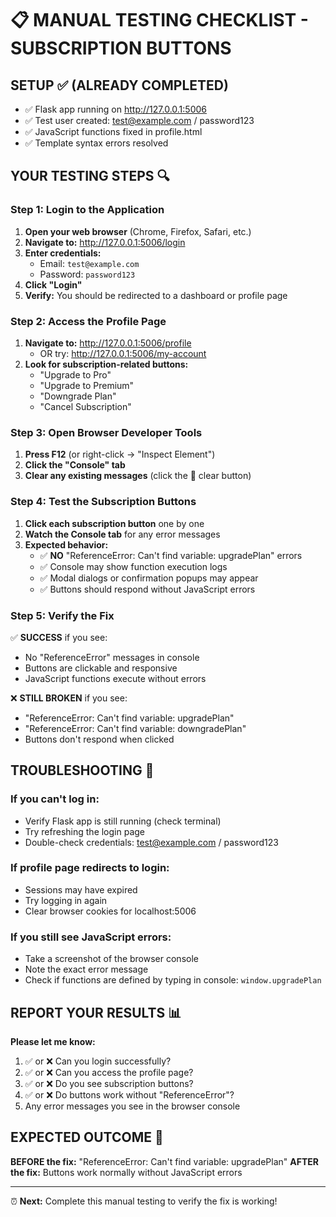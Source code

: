 📋 MANUAL TESTING CHECKLIST - SUBSCRIPTION BUTTONS
===============================================

## SETUP ✅ (ALREADY COMPLETED)
- ✅ Flask app running on http://127.0.0.1:5006
- ✅ Test user created: test@example.com / password123
- ✅ JavaScript functions fixed in profile.html
- ✅ Template syntax errors resolved

## YOUR TESTING STEPS 🔍

### **Step 1: Login to the Application**
1. **Open your web browser** (Chrome, Firefox, Safari, etc.)
2. **Navigate to:** http://127.0.0.1:5006/login
3. **Enter credentials:**
   - Email: `test@example.com`
   - Password: `password123`
4. **Click "Login"**
5. **Verify:** You should be redirected to a dashboard or profile page

### **Step 2: Access the Profile Page**
1. **Navigate to:** http://127.0.0.1:5006/profile
   - OR try: http://127.0.0.1:5006/my-account
2. **Look for subscription-related buttons:**
   - "Upgrade to Pro"
   - "Upgrade to Premium" 
   - "Downgrade Plan"
   - "Cancel Subscription"

### **Step 3: Open Browser Developer Tools**
1. **Press F12** (or right-click → "Inspect Element")
2. **Click the "Console" tab**
3. **Clear any existing messages** (click the 🚫 clear button)

### **Step 4: Test the Subscription Buttons**
1. **Click each subscription button** one by one
2. **Watch the Console tab** for any error messages
3. **Expected behavior:**
   - ✅ **NO** "ReferenceError: Can't find variable: upgradePlan" errors
   - ✅ Console may show function execution logs
   - ✅ Modal dialogs or confirmation popups may appear
   - ✅ Buttons should respond without JavaScript errors

### **Step 5: Verify the Fix**
✅ **SUCCESS** if you see:
- No "ReferenceError" messages in console
- Buttons are clickable and responsive
- JavaScript functions execute without errors

❌ **STILL BROKEN** if you see:
- "ReferenceError: Can't find variable: upgradePlan"
- "ReferenceError: Can't find variable: downgradePlan"
- Buttons don't respond when clicked

## TROUBLESHOOTING 🔧

### **If you can't log in:**
- Verify Flask app is still running (check terminal)
- Try refreshing the login page
- Double-check credentials: test@example.com / password123

### **If profile page redirects to login:**
- Sessions may have expired
- Try logging in again
- Clear browser cookies for localhost:5006

### **If you still see JavaScript errors:**
- Take a screenshot of the browser console
- Note the exact error message
- Check if functions are defined by typing in console: `window.upgradePlan`

## REPORT YOUR RESULTS 📊

**Please let me know:**
1. ✅ or ❌ Can you login successfully?
2. ✅ or ❌ Can you access the profile page?
3. ✅ or ❌ Do you see subscription buttons?
4. ✅ or ❌ Do buttons work without "ReferenceError"?
5. Any error messages you see in the browser console

## EXPECTED OUTCOME 🎯

**BEFORE the fix:** "ReferenceError: Can't find variable: upgradePlan"
**AFTER the fix:** Buttons work normally without JavaScript errors

---
⏰ **Next:** Complete this manual testing to verify the fix is working!
